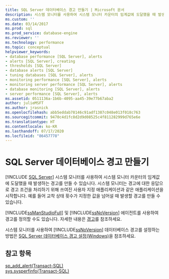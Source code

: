 ```yaml
---
title: SQL Server 데이터베이스 경고 만들기 | Microsoft 문서
description: 시스템 모니터를 사용하여 시스템 모니터 카운터의 임계값에 도달했을 때 발생하는 SQL Server 데이터베이스 경고를 만들 수 있습니다.
ms.custom: ''
ms.date: 03/14/2017
ms.prod: sql
ms.prod_service: database-engine
ms.reviewer: ''
ms.technology: performance
ms.topic: conceptual
helpviewer_keywords:
- database performance [SQL Server], alerts
- alerts [SQL Server], creating
- thresholds [SQL Server]
- database alerts [SQL Server]
- tuning databases [SQL Server], alerts
- monitoring performance [SQL Server], alerts
- monitoring server performance [SQL Server], alerts
- database monitoring [SQL Server], alerts
- server performance [SQL Server], alerts
ms.assetid: 0511136a-1b6b-4095-aa45-39e77b67aba2
author: julieMSFT
ms.author: jrasnick
ms.openlocfilehash: abb5eddab78146c91adf1387c048e013f018c763
ms.sourcegitcommit: 9470c4d1fc8d2d9d08525c4f811282999d765e6e
ms.translationtype: HT
ms.contentlocale: ko-KR
ms.lasthandoff: 07/17/2020
ms.locfileid: "86457778"
---
```

# <a name="create-a-sql-server-database-alert"></a>SQL Server 데이터베이스 경고 만들기
 [!INCLUDE [SQL Server](../../includes/applies-to-version/sqlserver.md)]
  시스템 모니터를 사용하여 시스템 모니터 카운터의 임계값에 도달했을 때 발생하는 경고를 만들 수 있습니다. 시스템 모니터는 경고에 대한 응답으로 경고 조건을 처리하기 위해 쓰여진 사용자 지정 애플리케이션과 같은 애플리케이션을 시작합니다. 예를 들어 교착 상태 횟수가 지정한 값을 넘어설 때 발생할 경고를 만들 수 있습니다.  
  
 [!INCLUDE[ssManStudioFull](../../includes/ssmanstudiofull-md.md)] 및 [!INCLUDE[ssNoVersion](../../includes/ssnoversion-md.md)] 에이전트를 사용하여 경고를 정의할 수도 있습니다. 자세한 내용은 [경고](../../ssms/agent/alerts.md)를 참조하세요.  
  
 시스템 모니터를 사용하여 [!INCLUDE[ssNoVersion](../../includes/ssnoversion-md.md)] 데이터베이스 경고를 설정하는 방법은 [SQL Server 데이터베이스 경고 설정&#40;Windows&#41;](../../relational-databases/performance/set-up-a-sql-server-database-alert-windows.md)을 참조하세요.  
  
## <a name="see-also"></a>참고 항목  
 [sp_add_alert&#40;Transact-SQL&#41;](../../relational-databases/system-stored-procedures/sp-add-alert-transact-sql.md)   
 [sys.sysperfinfo&#40;Transact-SQL&#41;](../../relational-databases/system-compatibility-views/sys-sysperfinfo-transact-sql.md)  
  
  
